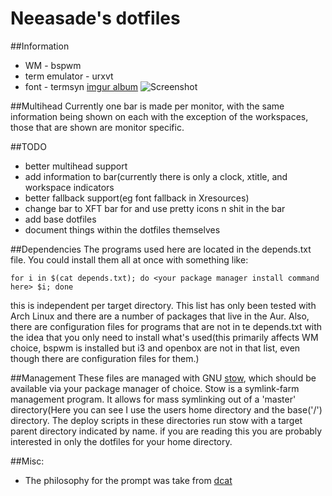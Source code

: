 Neeasade's dotfiles
===================

##Information
*   WM - bspwm
*   term emulator - urxvt
*   font - termsyn
[imgur album](http://imgur.com/a/hYQkg)
![Screenshot](http://i.imgur.com/ceexx19.png)

##Multihead
Currently one bar is made per monitor, with the same information being shown on each with the exception of the workspaces, those that are shown are monitor specific.

##TODO
*   better multihead support
*   add information to bar(currently there is only a clock, xtitle, and workspace indicators
*   better fallback support(eg font fallback in Xresources)
*   change bar to XFT bar for and use pretty icons n shit in the bar
*   add base dotfiles
*   document things within the dotfiles themselves

##Dependencies
The programs used here are located in the depends.txt file. You could install them all at once with something like:
```
for i in $(cat depends.txt); do <your package manager install command here> $i; done
```
this is independent per target directory. This list has only been tested with Arch Linux and there are a number of packages that live in the Aur. Also, there are configuration files for programs that are not in te depends.txt with the idea that you only need to install what's used(this primarily affects WM choice, bspwm is installed but i3 and openbox are not in that list, even though there are configuration files for them.)


##Management
These files are managed with GNU [stow](http://www.gnu.org/software/stow/manual/stow.html), which should be available via your package manager of choice. Stow is a symlink-farm management program. It allows for mass symlinking out of a 'master' directory(Here you can see I use the users home directory and the base('/') directory. The deploy scripts in these directories run stow with a target parent directory indicated by name. if you are reading this you are probably interested in only the dotfiles for your home directory.

##Misc:
*   The philosophy for the prompt was take from [dcat](http://dcat.iotek.org/prompt/)


